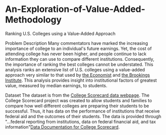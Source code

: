 # An-Exploration-of-Value-Added-Methodology
Ranking U.S. Colleges using a Value-Added Approach

Problem Description
Many commentators have marked the increasing importance of college to an individual's future earnings. Yet, the cost of attending college has never been higher, and people continue to lack information they can use to compare different institutions. Consequently, the importance of ranking the best colleges cannot be understated. This analysis ranks an extensive list of U.S. colleges using a value-added approach very similar to that used by [the Economist](http://www.economist.com/blogs/graphicdetail/2015/10/value-university) and [the Brookings Institute](https://www.brookings.edu/wp-content/uploads/2015/04/BMPP_CollegeValueAdded.pdf). This analysis provides insight into institutional factors of greatest value, measured by median earnings, to students. 

Dataset
The dataset is from the [College Scorecard data webpage](https://collegescorecard.ed.gov/data/). The College Scorecard project was created to allow students and families to compare how well different colleges are preparing their students to be successful. Thus, it has data on the performance of institutions that receive federal aid and the outcomes of their students. The data is provided through "...federal reporting from institutions, data on federal financial aid, and tax information"[Data Documentation for College Scorecard](https://www.brookings.edu/wp-content/uploads/2015/04/BMPP_CollegeValueAdded.pdf). 
